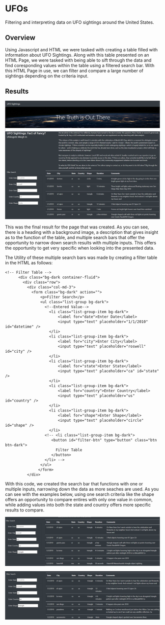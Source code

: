 # UFOs
Filtering and interpreting data on UFO sightings around the United States.
## Overview
Using Javascript and HTML we were tasked with creating a table filled with information about UFO Sightings. Along with this table presented on an HTML Page, we were tasked with being able to sift through the data and find coresponding values within the table using a filtered search bar. With this HTML Page in use, we can filter and compare a large number of sightings depending on the criteria input.
## Results
![Page_Screenshot.png](https://github.com/RyanJL18/UFOs/blob/main/Resources/Page%20Screenshot.png)

This was the final result for the page that was created. As you can see, there is a heading with a background image, a description that gives insight as to the function of the table, and multiple search bars that offer the opportunity to narrow down search results with multiple inputs. This offers the opportunity to get very specific when looking into the presented data.

The Utility of these multiple search bars was made by creating a filter table in the HTML as follows:
```
<!-- Filter Table -->
      <div class="bg-dark container-fluid">
        <div class="row">
          <div class="col-md-3">
            <form class="bg-dark" action="">
                <p>Filter Search</p>
                <ul class="list-group bg-dark">
                  <!--Entered Value-->
                    <li class="list-group-item bg-dark">
                        <label for="date">Enter Date</label>
                        <input type="text" placeholder="1/1/2010" id="datetime" />
                    </li>
                    <li class="list-group-item bg-dark">
                        <label for="city">Enter City</label>
                        <input type="text" placeholder="roswell" id="city" />
                    </li>
                    <li class="list-group-item bg-dark">
                        <label for="state">Enter State</label>
                        <input type="text" placeholder="ca" id="state" />
                    </li>
                    <li class="list-group-item bg-dark">
                        <label for="country">Enter Country</label>
                        <input type="text" placeholder="us" id="country" />
                    </li>
                    <li class="list-group-item bg-dark">
                        <label for="shape">Enter Shape</label>
                        <input type="text" placeholder="circle" id="shape" />
                    </li>
                  <!-- <li class="list-group-item bg-dark">
                     <button id="filter-btn" type="button" class="btn btn-dark">
                       Filter Table
                     </button>
                  </li> -->
                </ul>
               </form>
          </div>
```

With this code, we created the search bar that functions with one or multiple inputs, narrowing down the data as more seaches are used. As you can see with the examples below, using one search criteria like the shape offers an opportunity to compare entires with only one value in common, while adding values into both the state and country offers more specific results to compare.

![Search_Example.png](https://github.com/RyanJL18/UFOs/blob/main/Resources/Search%20Example.png)

![Search_Example2.png](https://github.com/RyanJL18/UFOs/blob/main/Resources/Search%20Example2.png)

